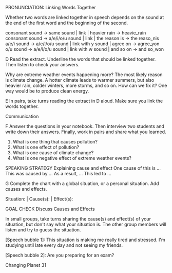 PRONUNCIATION: Linking Words Together

Whether two words are linked together in speech depends on the sound at the end of the first word and the beginning of the second.

consonant sound → same sound | link | heavier rain → heavie_rain
consonant sound → a/e/i/o/u sound | link | the reason is → the reaso_nis
a/e/i sound → a/e/i/o/u sound | link with y sound | agree on → agree_yon
o/u sound → a/e/i/o/u sound | link with w sound | and so on → and so_won

D Read the extract. Underline the words that should be linked together. Then listen to check your answers.

Why are extreme weather events happening more? The most likely reason is climate change. A hotter climate leads to warmer summers, but also heavier rain, colder winters, more storms, and so on. How can we fix it? One way would be to produce clean energy.

E In pairs, take turns reading the extract in D aloud. Make sure you link the words together.

Communication

F Answer the questions in your notebook. Then interview two students and write down their answers. Finally, work in pairs and share what you learned.

1. What is one thing that causes pollution?
2. What is one effect of pollution?
3. What is one cause of climate change?
4. What is one negative effect of extreme weather events?

SPEAKING STRATEGY
Explaining cause and effect
One cause of this is ...
This was caused by ...
As a result, ...
This led to ...

G Complete the chart with a global situation, or a personal situation. Add causes and effects.

Situation: | Cause(s): | Effect(s):

GOAL CHECK
Discuss Causes and Effects

In small groups, take turns sharing the cause(s) and effect(s) of your situation, but don't say what your situation is. The other group members will listen and try to guess the situation.

[Speech bubble 1]: This situation is making me really tired and stressed. I'm studying until late every day and not seeing my friends.

[Speech bubble 2]: Are you preparing for an exam?

Changing Planet 31